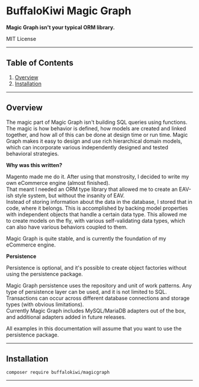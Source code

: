 # BuffaloKiwi Magic Graph
  
**Magic Graph isn't your typical ORM library.**

MIT License

---

## Table of Contents

1. [Overview](#overview)
2. [Installation](#installation)
  
---
  

## Overview

The magic part of Magic Graph isn't building SQL queries using functions.  The magic is 
how behavior is defined, how models are created and linked together, and how all of this can be done 
at design time or run time.  Magic Graph makes it easy to design and use rich hierarchical domain models, 
which can incorporate various independently designed and tested behavioral strategies.  
  

**Why was this written?**

Magento made me do it.  After using that monstrosity, I decided to write my own eCommerce engine (almost finished).  
That meant I needed an ORM type library that allowed me to create an EAV-ish style system, but without the insanity of EAV.  
Instead of storing information about the data in the database, I stored that in code, where it belongs.  This is accomplished 
by backing model properties with independent objects that handle a certain data type.  This allowed me to create models
on the fly, with various self-validating data types, which can also have various behaviors coupled to them.

Magic Graph is quite stable, and is currently the foundation of my eCommerce engine.
  
  
**Persistence**

Persistence is optional, and it's possible to create object factories without using the persistence package.

Magic Graph persistence uses the repository and unit of work patterns.  Any type of persistence layer can be used, and it 
is not limited to SQL.  Transactions can occur across different database connections and storage types (with obvious limitations).  
Currently Magic Graph includes MySQL/MariaDB adapters out of the box, and additional adapters added in future releases.

All examples in this documentation will assume that you want to use the persistence package.  

---

## Installation

```
composer require buffalokiwi/magicgraph
```

  
---
  
